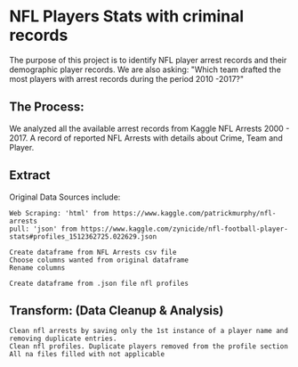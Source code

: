 # NFL Players Stats with criminal records
The purpose of this project is to identify NFL player arrest records and their demographic player records. 
We are also asking: "Which team drafted the most players with arrest records during the period 2010 -2017?"
    
## The Process:
We analyzed all the available arrest records from Kaggle NFL Arrests 2000 - 2017.
A record of reported NFL Arrests with details about Crime, Team and Player. 
 
## Extract

Original Data Sources include:
    
    Web Scraping: 'html' from https://www.kaggle.com/patrickmurphy/nfl-arrests
    pull: 'json' from https://www.kaggle.com/zynicide/nfl-football-player-stats#profiles_1512362725.022629.json
    
    Create dataframe from NFL Arrests csv file
    Choose columns wanted from original dataframe
    Rename columns
    
    Create dataframe from .json file nfl profiles 
    
 ## Transform: (Data Cleanup & Analysis)
    
    Clean nfl arrests by saving only the 1st instance of a player name and removing duplicate entries.
    Clean nfl profiles. Duplicate players removed from the profile section
    All na files filled with not applicable 
 


